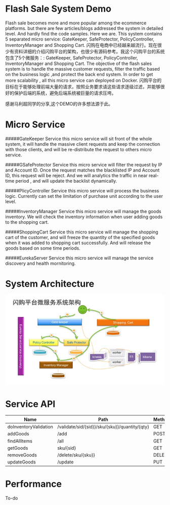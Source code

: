 Flash Sale System Demo
=====
Flash sale becomes more and more popular among the ecommerce platforms. but there are few articles/blogs addressed the system in detailed level. And hardly find the code samples. Here we are. This system contains 5 separated micro service: GateKeeper, SafeProtector, PolicyController, InventoryManager and Shopping Cart.
闪购在电商中已经越来越流行。现在很少有资料详细的介绍闪购平台的架构，也很少有源码参考。我这个闪购平台的系统包含了5个微服务：: GateKeeper, SafeProtector, PolicyController, InventoryManager and Shopping Cart.
The objective of the flash sales system is to handle the massive customer requests, filter the traffic based on the business logic ,and protect the back end system.  In order to get more scalability , all this micro service can deployed on Docker.
闪购平台的目标在于能够处理前端大量的请求，按照业务要求请这些请求逐级过滤，并能够很好的保护后端的系统，避免后端系统被巨量的请求压垮。

感谢马利超同学的分享,这个DEMO的许多想法源于此。

Micro Service
====
#####GateKeeper Service
this micro service will sit front of the whole system, it will handle the massive client requests and keep the connection with those clients, and will be re-distribute the request to others micro service.

#####GSafeProtector Service
this micro service will filter the request by IP and Account ID. Once the request matches the blacklisted IP and Account ID, this request will be reject. And we will analytics the traffic in near real-time period , and will update the backlist dynamically.

#####PlicyController Service
this micro service will process the business logic. Currently can set the limitation of purchase unit according to the user level.

#####InventoryManager Service
this micro service will manage the goods inventory. We will check the inventory information when user adding goods to the shopping cart.

#####ShoppingCart Service
this micro service will manage the shopping cart of the customer, and will freeze the quantity of the specified goods when it was added to shopping cart successfully. And will release the goods based on some time periods.

#####EurekaServer Service
this micro service will manage the service discovery  and health mornitoring.



System Architecture
====
![architecture](systopo.jpg  "architecture")



Service API
====
|Name |Path | Method  |  Request Body   |  Response Body  |
|-----|-----|---------|-----------------|-----------------|
|doInventoryValidation|/validate/sid/{sid}}/sku/{sku}}/quantity/{qty}|GET| None |{"sessionID":"sid00001","goodsSKU":"SKU0001","goodsQuantity":1,"totalQuantity":1000000,"isAllowed":true,"isThrottled":false,"version":"1.0"}|
|addGoods|/add | POST | {"goodsSKU":"SKU0003","goodsQuantity":5,"goodsPrice":99.9}|{"goodsSKU": "SKU0003","goodsQuantity": 5,"goodsPrice": 99.9}|
|findAllItems|/all | GET | None | [{"goodsSKU":"SKU0001","goodsQuantity":1000000,"goodsPrice":99}]|
|getGoods|sku/{sid}| GET| None | {"goodsSKU":"SKU0001","goodsQuantity":990000,"goodsPrice":45.9} |
|removeGoods|/delete/sku/{sku}}|DELETE|{"goodsSKU":null,"goodsQuantity":0,"goodsPrice":0.0}|
|updateGoods|/update|PUT|{"goodsSKU":"SKU0001","goodsQuantity":900000,"goodsPrice":99.9}|{"goodsSKU":"SKU0001","goodsQuantity":990000,"goodsPrice":45.9}|


Performance
====
To-do

